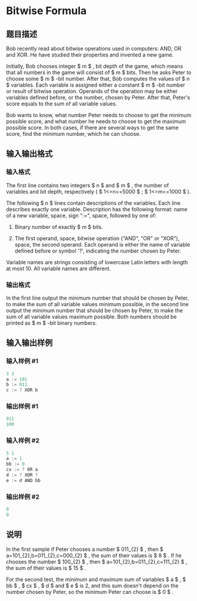 # Bitwise Formula

## 题目描述

Bob recently read about bitwise operations used in computers: AND, OR and XOR. He have studied their properties and invented a new game.

Initially, Bob chooses integer $ m $ , bit depth of the game, which means that all numbers in the game will consist of $ m $ bits. Then he asks Peter to choose some $ m $ -bit number. After that, Bob computes the values of $ n $ variables. Each variable is assigned either a constant $ m $ -bit number or result of bitwise operation. Operands of the operation may be either variables defined before, or the number, chosen by Peter. After that, Peter's score equals to the sum of all variable values.

Bob wants to know, what number Peter needs to choose to get the minimum possible score, and what number he needs to choose to get the maximum possible score. In both cases, if there are several ways to get the same score, find the minimum number, which he can choose.

## 输入输出格式

### 输入格式

The first line contains two integers $ n $ and $ m $ , the number of variables and bit depth, respectively ( $ 1<=n<=5000 $ ; $ 1<=m<=1000 $ ).

The following $ n $ lines contain descriptions of the variables. Each line describes exactly one variable. Description has the following format: name of a new variable, space, sign ":=", space, followed by one of:

1. Binary number of exactly $ m $ bits.

2. The first operand, space, bitwise operation ("AND", "OR" or "XOR"), space, the second operand. Each operand is either the name of variable defined before or symbol '?', indicating the number chosen by Peter.

Variable names are strings consisting of lowercase Latin letters with length at most 10. All variable names are different.

### 输出格式

In the first line output the minimum number that should be chosen by Peter, to make the sum of all variable values minimum possible, in the second line output the minimum number that should be chosen by Peter, to make the sum of all variable values maximum possible. Both numbers should be printed as $ m $ -bit binary numbers.

## 输入输出样例

### 输入样例 #1

```cpp
3 3
a := 101
b := 011
c := ? XOR b

```
### 输出样例 #1

```cpp
011
100

```
### 输入样例 #2

```cpp
5 1
a := 1
bb := 0
cx := ? OR a
d := ? XOR ?
e := d AND bb

```
### 输出样例 #2

```cpp
0
0

```
## 说明

In the first sample if Peter chooses a number $ 011_{2} $ , then $ a=101_{2},b=011_{2},c=000_{2} $ , the sum of their values is $ 8 $ . If he chooses the number $ 100_{2} $ , then $ a=101_{2},b=011_{2},c=111_{2} $ , the sum of their values is $ 15 $ .

For the second test, the minimum and maximum sum of variables $ a $ , $ bb $ , $ cx $ , $ d $ and $ e $ is 2, and this sum doesn't depend on the number chosen by Peter, so the minimum Peter can choose is $ 0 $ .

